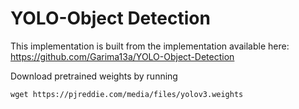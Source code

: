 # YOLO-Object Detection

This implementation is built from the implementation available here: https://github.com/Garima13a/YOLO-Object-Detection

Download pretrained weights by running
```
wget https://pjreddie.com/media/files/yolov3.weights
```
